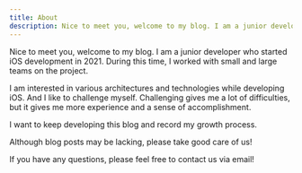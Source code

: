 ```yaml
---
title: About
description: Nice to meet you, welcome to my blog. I am a junior developer who started iOS development in 2021. During this time, I worked with small and large teams on the project.
---
```


Nice to meet you, welcome to my blog. I am a junior developer who started iOS development in 2021. During this time, I worked with small and large teams on the project.

I am interested in various architectures and technologies while developing iOS. 
And I like to challenge myself. Challenging gives me a lot of difficulties, but it gives me more experience and a sense of accomplishment.

I want to keep developing this blog and record my growth process.

Although blog posts may be lacking, please take good care of us!

If you have any questions, please feel free to contact us via email!

